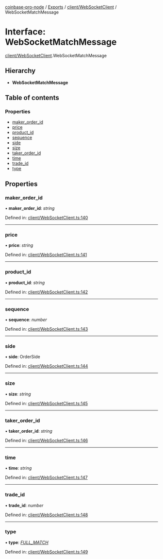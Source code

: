 [coinbase-pro-node](../README.md) / [Exports](../modules.md) / [client/WebSocketClient](../modules/client_websocketclient.md) / WebSocketMatchMessage

# Interface: WebSocketMatchMessage

[client/WebSocketClient](../modules/client_websocketclient.md).WebSocketMatchMessage

## Hierarchy

- **WebSocketMatchMessage**

## Table of contents

### Properties

- [maker_order_id](client_websocketclient.websocketmatchmessage.md#maker_order_id)
- [price](client_websocketclient.websocketmatchmessage.md#price)
- [product_id](client_websocketclient.websocketmatchmessage.md#product_id)
- [sequence](client_websocketclient.websocketmatchmessage.md#sequence)
- [side](client_websocketclient.websocketmatchmessage.md#side)
- [size](client_websocketclient.websocketmatchmessage.md#size)
- [taker_order_id](client_websocketclient.websocketmatchmessage.md#taker_order_id)
- [time](client_websocketclient.websocketmatchmessage.md#time)
- [trade_id](client_websocketclient.websocketmatchmessage.md#trade_id)
- [type](client_websocketclient.websocketmatchmessage.md#type)

## Properties

### maker_order_id

• **maker_order_id**: _string_

Defined in: [client/WebSocketClient.ts:140](https://github.com/bennycode/coinbase-pro-node/blob/a4b1aac/src/client/WebSocketClient.ts#L140)

---

### price

• **price**: _string_

Defined in: [client/WebSocketClient.ts:141](https://github.com/bennycode/coinbase-pro-node/blob/a4b1aac/src/client/WebSocketClient.ts#L141)

---

### product_id

• **product_id**: _string_

Defined in: [client/WebSocketClient.ts:142](https://github.com/bennycode/coinbase-pro-node/blob/a4b1aac/src/client/WebSocketClient.ts#L142)

---

### sequence

• **sequence**: _number_

Defined in: [client/WebSocketClient.ts:143](https://github.com/bennycode/coinbase-pro-node/blob/a4b1aac/src/client/WebSocketClient.ts#L143)

---

### side

• **side**: OrderSide

Defined in: [client/WebSocketClient.ts:144](https://github.com/bennycode/coinbase-pro-node/blob/a4b1aac/src/client/WebSocketClient.ts#L144)

---

### size

• **size**: _string_

Defined in: [client/WebSocketClient.ts:145](https://github.com/bennycode/coinbase-pro-node/blob/a4b1aac/src/client/WebSocketClient.ts#L145)

---

### taker_order_id

• **taker_order_id**: _string_

Defined in: [client/WebSocketClient.ts:146](https://github.com/bennycode/coinbase-pro-node/blob/a4b1aac/src/client/WebSocketClient.ts#L146)

---

### time

• **time**: _string_

Defined in: [client/WebSocketClient.ts:147](https://github.com/bennycode/coinbase-pro-node/blob/a4b1aac/src/client/WebSocketClient.ts#L147)

---

### trade_id

• **trade_id**: _number_

Defined in: [client/WebSocketClient.ts:148](https://github.com/bennycode/coinbase-pro-node/blob/a4b1aac/src/client/WebSocketClient.ts#L148)

---

### type

• **type**: [_FULL_MATCH_](../enums/client_websocketclient.websocketresponsetype.md#full_match)

Defined in: [client/WebSocketClient.ts:149](https://github.com/bennycode/coinbase-pro-node/blob/a4b1aac/src/client/WebSocketClient.ts#L149)
